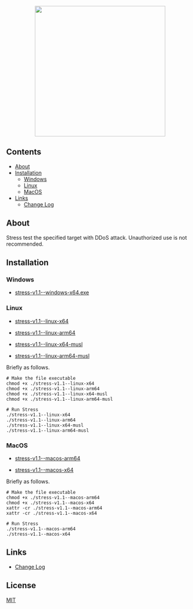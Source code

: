 <div align="center">
  <br/>
  <img src="https://i.ibb.co/svYhXDyG/unknown.png" width="350px"/>
  <br/>
</div>

## Contents

- [About](#about)
- [Installation](#installation)
  - [Windows](#windows)
  - [Linux](#linux)
  - [MacOS](#macos)
- [Links](#links)
  - [Change Log](CHANGELOG.md)

## About

Stress test the specified target with DDoS attack. Unauthorized use is not recommended.

## Installation

### Windows

- [stress-v1.1--windows-x64.exe](https://github.com/keift/stress/releases/download/v1.1/stress-v1.1--windows-x64.exe)

### Linux

- [stress-v1.1--linux-x64](https://github.com/keift/stress/releases/download/v1.1/stress-v1.1--linux-x64)

- [stress-v1.1--linux-arm64](https://github.com/keift/stress/releases/download/v1.1/stress-v1.1--linux-arm64)

- [stress-v1.1--linux-x64-musl](https://github.com/keift/stress/releases/download/v1.1/stress-v1.1--linux-x64-musl)

- [stress-v1.1--linux-arm64-musl](https://github.com/keift/stress/releases/download/v1.1/stress-v1.1--linux-arm64-musl)

Briefly as follows.

```sh-session
# Make the file executable
chmod +x ./stress-v1.1--linux-x64
chmod +x ./stress-v1.1--linux-arm64
chmod +x ./stress-v1.1--linux-x64-musl
chmod +x ./stress-v1.1--linux-arm64-musl

# Run Stress
./stress-v1.1--linux-x64
./stress-v1.1--linux-arm64
./stress-v1.1--linux-x64-musl
./stress-v1.1--linux-arm64-musl
```

### MacOS

- [stress-v1.1--macos-arm64](https://github.com/keift/stress/releases/download/v1.1/stress-v1.1--macos-arm64)

- [stress-v1.1--macos-x64](https://github.com/keift/stress/releases/download/v1.1/stress-v1.1--macos-x64)

Briefly as follows.

```sh-session
# Make the file executable
chmod +x ./stress-v1.1--macos-arm64
chmod +x ./stress-v1.1--macos-x64
xattr -cr ./stress-v1.1--macos-arm64
xattr -cr ./stress-v1.1--macos-x64

# Run Stress
./stress-v1.1--macos-arm64
./stress-v1.1--macos-x64
```

## Links

- [Change Log](CHANGELOG.md)

## License

[MIT](LICENSE.md)

